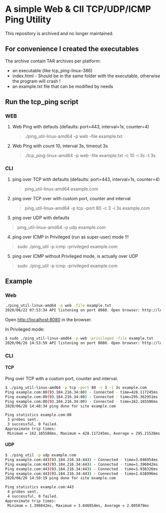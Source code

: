 # A simple Web & ClI TCP/UDP/ICMP Ping Utility

This repository is archived and no longer maintained.

## For convenience I created the executables

The archive contain TAR archives per platform:

* an executable (like tcp_ping-linux-386)
* index.html - Should be in the same folder with the executable, otherwise the program will crash !
* an example.txt file that can be modified by needs

## Run the tcp_ping script

### WEB

1. Web Ping with defauts (defaults: port=443, interval=1s, counter=4)
    > ./ping_util-linux-amd64 -p web -file example.txt
2. Web Ping with count 10, interval 3s, timeout 3s
    > ./tcp_ping-linux-amd64 -p web -file example.txt -c 10 -i 3s -t 3s

### CLI

1. ping over TCP  with defaults (defaults: port=443, interval=1s, counter=4)
    > ping_util-linux-amd64 example.com
2. ping over TCP over with custom port, counter and interval
    > ping_util-linux-amd64 -p tcp -port 80 -c 3 -i 3s example.com

3. ping over UDP with defaults
 > ping_util-linux-amd64 -p udp example.com

4. ping over ICMP in Privileged (run as super-user) mode !!!
 > sudo ./ping_util -p icmp -privileged example.com
5. ping over ICMP without Privileged mode, is actually over UDP
 > sudo ./ping_util -p icmp -privileged example.com

## Example

### Web

```bash
./ping_util-linux-amd64 -p web -file example.txt
2020/06/22 07:53:34 API listening on port 8080. Open browser: http://localhost:8080
```

Open <http://localhost:8080> in the browser.

In Privileged mode:

```bash
$ sudo ./ping_util-linux-amd64 -p web -privileged -file example.txt
2020/06/26 14:53:59 API listening on port 8080. Open browser: http://localhost:8080

```

### CLI

#### TCP

Ping over TCP with a custom port, counter and interval.

```bash
$ ./ping_util-linux-amd64 -p tcp -port 80 -c 3 -i 3s example.com
Ping example.com:80(93.184.216.34:80) - Connected - time=428.117245ms
Ping example.com:80(93.184.216.34:80) - Connected - time=295.362951ms
Ping example.com:80(93.184.216.34:80) - Connected - time=162.165586ms
2020/06/26 14:48:34 ping done for site example.com

Ping statistics example.com:80
 3 probes sent.
 3 successful, 0 failed.
Approximate trip times:
 Minimum = 162.165586ms, Maximum = 428.117245ms, Average = 295.21526ms
```

#### UDP

```bash
$ ./ping_util -p udp example.com
Ping example.com:443(93.184.216.34:443) - Connected - time=3.046954ms
Ping example.com:443(93.184.216.34:443) - Connected - time=1.396042ms
Ping example.com:443(93.184.216.34:443) - Connected - time=1.938326ms
Ping example.com:443(93.184.216.34:443) - Connected - time=1.638996ms
2020/06/26 14:50:19 ping done for site example.com

Ping statistics example.com:443
 4 probes sent.
 4 successful, 0 failed.
Approximate trip times:
 Minimum = 1.396042ms, Maximum = 3.046954ms, Average = 2.005079ms
```
